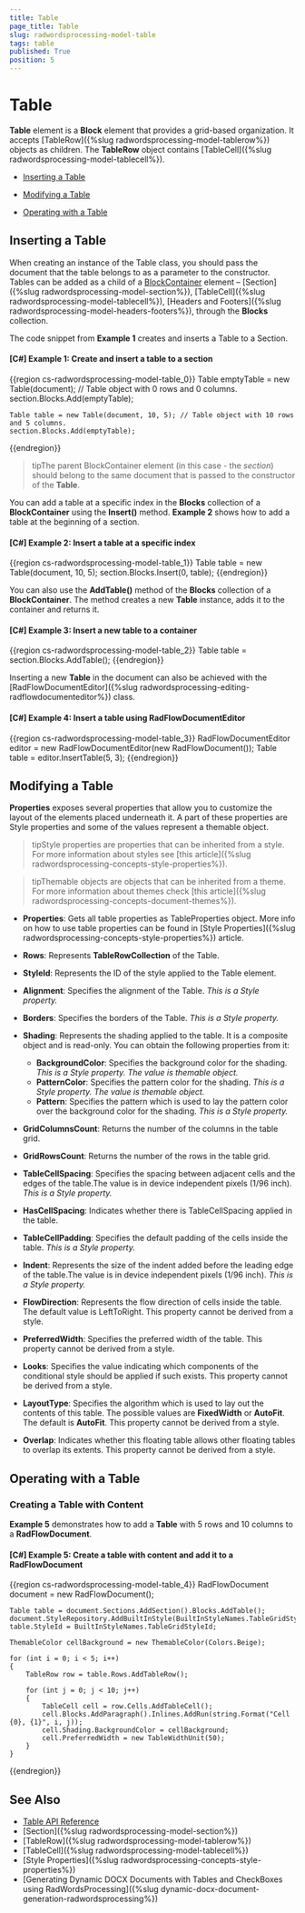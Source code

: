 ```yaml
---
title: Table
page_title: Table
slug: radwordsprocessing-model-table
tags: table
published: True
position: 5
---
```


# Table



__Table__ element is a __Block__ element that provides a grid-based organization. It accepts [TableRow]({%slug radwordsprocessing-model-tablerow%}) objects as children. The __TableRow__ object contains [TableCell]({%slug radwordsprocessing-model-tablecell%}).
      

* [Inserting a Table](#inserting-a-table)

* [Modifying a Table](#modifying-a-table)

* [Operating with a Table](#operating-with-a-table)


## Inserting a Table

When creating an instance of the Table class, you should pass the document that the table belongs to as a parameter to the constructor. Tables can be added as a child of a [BlockContainer](https://docs.telerik.com/devtools/document-processing/api/Telerik.Windows.Documents.Flow.Model.BlockContainerBase.html) element – [Section]({%slug radwordsprocessing-model-section%}), [TableCell]({%slug radwordsprocessing-model-tablecell%}), [Headers and Footers]({%slug radwordsprocessing-model-headers-footers%}), through the __Blocks__ collection. 
        

The code snippet from __Example 1__ creates and inserts a Table to a Section.
        

#### __[C#] Example 1: Create and insert a table to a section__

{{region cs-radwordsprocessing-model-table_0}}
	Table emptyTable = new Table(document); // Table object with 0 rows and 0 columns.
	section.Blocks.Add(emptyTable);
	
	Table table = new Table(document, 10, 5); // Table object with 10 rows and 5 columns.
	section.Blocks.Add(emptyTable);
{{endregion}}



>tipThe parent BlockContainer element (in this case - the *section*) should belong to the same document that is passed to the constructor of the __Table__.
          

You can add a table at a specific index in the __Blocks__ collection of a __BlockContainer__ using the __Insert()__ method. __Example 2__ shows how to add a table at the beginning of a section.
        

#### __[C#] Example 2: Insert a table at a specific index__

{{region cs-radwordsprocessing-model-table_1}}
	Table table = new Table(document, 10, 5);
	section.Blocks.Insert(0, table);
{{endregion}}



You can also use the __AddTable()__ method of the __Blocks__ collection of a __BlockContainer__. The method creates a new __Table__ instance, adds it to the container and returns it.
        

#### __[C#] Example 3: Insert a new table to a container__

{{region cs-radwordsprocessing-model-table_2}}
	Table table = section.Blocks.AddTable();
{{endregion}}



Inserting a new __Table__ in the document can also be achieved with the [RadFlowDocumentEditor]({%slug radwordsprocessing-editing-radflowdocumenteditor%}) class.
        

#### __[C#] Example 4: Insert a table using RadFlowDocumentEditor__

{{region cs-radwordsprocessing-model-table_3}}
	RadFlowDocumentEditor editor = new RadFlowDocumentEditor(new RadFlowDocument());
	Table table = editor.InsertTable(5, 3);
{{endregion}}



## Modifying a Table

__Properties__ exposes several properties that allow you to customize the layout of the elements placed underneath it. A part of these properties are Style properties and some of the values represent a themable object.
        
>tipStyle properties are properties that can be inherited from a style. For more information about styles see [this article]({%slug radwordsprocessing-concepts-style-properties%}).
          

>tipThemable objects are objects that can be inherited from a theme. For more information about themes check [this article]({%slug radwordsprocessing-concepts-document-themes%}).



* __Properties__:  Gets all table properties as TableProperties object. More info on how to use table properties can be found in [Style Properties]({%slug radwordsprocessing-concepts-style-properties%}) article.
            

* __Rows__: Represents __TableRowCollection__ of the Table.
            
* __StyleId__: Represents the ID of the style applied to the Table element.
            
* __Alignment__: Specifies the alignment of the Table. *This is a Style property.*

* __Borders__: Specifies the borders of the Table. *This is a Style property.*

* __Shading__: Represents the shading applied to the table. It is a composite object and is read-only. You can obtain the following properties from it:

    * __BackgroundColor__: Specifies the background color for the shading. *This is a Style property. The value is themable object.*
    * __PatternColor__: Specifies the pattern color for the shading. *This is a Style property. The value is themable object.*
    * __Pattern__: Specifies the pattern which is used to lay the pattern color over the background color for the shading. *This is a Style property.*

* __GridColumnsCount__: Returns the number of the columns in the table grid.
            

* __GridRowsCount__: Returns the number of the rows in the table grid.
            

* __TableCellSpacing__: Specifies the spacing between adjacent cells and the edges of the table.The value is in device independent pixels (1/96 inch). *This is a Style property.*

* __HasCellSpacing__: Indicates whether there is TableCellSpacing applied in the table.
            

* __TableCellPadding__: Specifies the default padding of the cells inside the table. *This is a Style property.*

* __Indent__: Represents the size of the indent added before the leading edge of the table.The value is in device independent pixels (1/96 inch). *This is a Style property.*

* __FlowDirection__: Represents the flow direction of cells inside the table. The default value is LeftToRight. This property cannot be derived from a style.
            

* __PreferredWidth__: Specifies the preferred width of the table. This property cannot be derived from a style.
            

* __Looks__: Specifies the value indicating which components of the conditional style should be applied if such exists. This property cannot be derived from a style.
            

* __LayoutType__: Specifies the algorithm which is used to lay out the contents of this table. The possible values are __FixedWidth__ or __AutoFit__. The default is __AutoFit__. This property cannot be derived from a style.
            

* __Overlap__: Indicates whether this floating table allows other floating tables to overlap its extents. This property cannot be derived from a style.
         

## Operating with a Table

### Creating a Table with Content

__Example 5__ demonstrates how to add a __Table__ with 5 rows and 10 columns to a __RadFlowDocument__.
            

#### __[C#] Example 5: Create a table with content and add it to a RadFlowDocument__

{{region cs-radwordsprocessing-model-table_4}}
	RadFlowDocument document = new RadFlowDocument();
	
	Table table = document.Sections.AddSection().Blocks.AddTable();
	document.StyleRepository.AddBuiltInStyle(BuiltInStyleNames.TableGridStyleId);
	table.StyleId = BuiltInStyleNames.TableGridStyleId;
	
	ThemableColor cellBackground = new ThemableColor(Colors.Beige);
	
	for (int i = 0; i < 5; i++)
	{
	    TableRow row = table.Rows.AddTableRow();
	
	    for (int j = 0; j < 10; j++)
	    {
	        TableCell cell = row.Cells.AddTableCell();
	        cell.Blocks.AddParagraph().Inlines.AddRun(string.Format("Cell {0}, {1}", i, j));
	        cell.Shading.BackgroundColor = cellBackground;
	        cell.PreferredWidth = new TableWidthUnit(50);
	    }
	}
{{endregion}}



## See Also

 * [Table API Reference](https://docs.telerik.com/devtools/document-processing/api/Telerik.Windows.Documents.Flow.Model.Table.html)
 * [Section]({%slug radwordsprocessing-model-section%})
 * [TableRow]({%slug radwordsprocessing-model-tablerow%})
 * [TableCell]({%slug radwordsprocessing-model-tablecell%})
 * [Style Properties]({%slug radwordsprocessing-concepts-style-properties%})
 * [Generating Dynamic DOCX Documents with Tables and CheckBoxes using RadWordsProcessing]({%slug dynamic-docx-document-generation-radwordsprocessing%})
